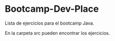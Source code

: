 # Bootcamp-Dev-Place

Lista de ejercicios para el bootcamp Java.

En la carpeta src pueden encontrar los ejercicios.
